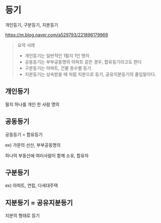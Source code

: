 # 등기

개인등기, 구분등기, 지분등기

https://m.blog.naver.com/a529793/221896179969

> 요약 사례
>
> - 개인등기는 일반적인 1필지 1인 명의
> - 공동등기는 부부공동명의 아파트 같은 경우, 합유등기라고도 한다
> - 구분등기는 아파트, 건물 층수별 등기
> - 지분등기는 상속받을 때 처럼 지분으로 등기, 공유지분등기의 줄임말이다.

## 개인등기

필지 하나를 개인 한 사람 명의

## 공동등기

공동등기  = 합유등기

ex) 가문의 선산, 부부공동명의

하나의 부동산에 여러사람이 함께 소유, 합유자

## 구분등기

ex) 아파트, 연립, 다세대주택

## 지분등기 = 공유지분등기

지분의 형태로 등기

